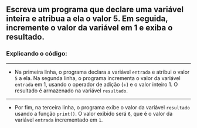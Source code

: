 ## Escreva um programa que declare uma variável inteira e atribua a ela o valor 5. Em seguida, incremente o valor da variável em 1 e exiba o resultado.

### Explicando o código:

---

- Na primeira linha, o programa declara a variável `entrada` e atribui o valor `5` a ela. Na segunda linha, o programa incrementa o valor da variável `entrada` em 1, usando o operador de adição (+) e o valor inteiro 1. O resultado é armazenado na variável `resultado`.

---

- Por fim, na terceira linha, o programa exibe o valor da variável `resultado` usando a função `print()`. O valor exibido será `6`, que é o valor da variável `entrada` incrementado em `1`.